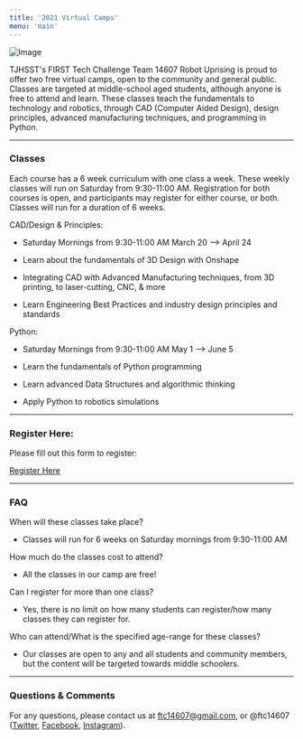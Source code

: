 ```yaml
---
title: '2021 Virtual Camps'
menu: 'main'
---
```


![Image](https://drive.google.com/uc?id=1wacZzh6Y8NJgH25lqtgEc0MMilGeuOis)

TJHSST's FIRST Tech Challenge Team 14607 Robot Uprising is proud to offer two free virtual camps, open to the community and general public. Classes are targeted at middle-school aged students, although anyone is free to attend and learn. These classes teach the fundamentals to technology and robotics, through CAD (Computer Aided Design), design principles, advanced manufacturing techniques, and programming in Python.

____________

### Classes

Each course has a 6 week curriculum with one class a week. These weekly classes will run on Saturday from 9:30-11:00 AM. Registration for both courses is open, and participants may register for either course, or both. 
Classes will run for a duration of 6 weeks. 

CAD/Design & Principles: 

- Saturday Mornings from 9:30-11:00 AM March 20 --> April 24

- Learn about the fundamentals of 3D Design with Onshape

- Integrating CAD with Advanced Manufacturing techniques, from 3D printing, to laser-cutting, CNC, & more

- Learn Engineering Best Practices and industry design principles and standards



Python: 

- Saturday Mornings from 9:30-11:00 AM May 1 --> June 5  

- Learn the fundamentals of Python programming

- Learn advanced Data Structures and algorithmic thinking

- Apply Python to robotics simulations
____________

### Register Here: 

<!---While these classes are free, we strongly encourage participants/their families to donate to the TJHSST Partnership Fund's initiative to support FCPS families during this current pandemic crisis. If you can spare a donation, we, along with the entire TJ and FCPS community, would appreciate it greatly. Donations, from $50, $100 (suggested amounts), or even more, would all be welcomed.-->

<!---Please consider donating to this charitable fund. If you choose to make a voluntary contribution, courteously add in the name of "TJ FTC Team 14607 Robot Uprising", with the name of the student, in the donation comment section. (IMPORTANT: to write this comment as part of your donation, check the checkbox specifying "Include a message of support on the fundraising page." on the donation page.)-->

<!---[Donate Here](https://4agc.com/landing_pages/3efa48fd-5ab2-4872-8ae6-39f7f1dc662e)-->
Please fill out this form to register:

[Register Here](https://forms.gle/iN7og1sESJe5FFd29) 
____________

### FAQ

When will these classes take place?

- Classes will run for 6 weeks on Saturday mornings from 9:30-11:00 AM

How much do the classes cost to attend?

- All the classes in our camp are free!<!---although we do encourage voluntary donations to the TJHSST Partnership Fund's initiative to support FCPS families during this current pandemic crisis. (See above in General Info) Please consider donating to this charitable fund.-->
<!--- - [Donate Here](https://4agc.com/landing_pages/3efa48fd-5ab2-4872-8ae6-39f7f1dc662e)-->
Can I register for more than one class?

- Yes, there is no limit on how many students can register/how many classes they can register for. 

Who can attend/What is the specified age-range for these classes?

- Our classes are open to any and all students and community members, but the content will be targeted towards middle schoolers. 

____________

### Questions & Comments

For any questions, please contact us at ftc14607@gmail.com, or @ftc14607 ([Twitter](https://twitter.com/ftc14607), [Facebook](https://facebook.com/ftc14607), [Instagram](https://instagram.com/ftc14607)). 

